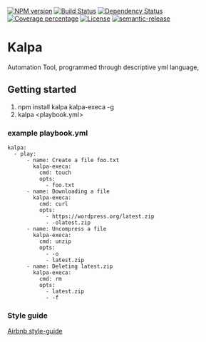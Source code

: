 [![NPM version][npm-image]][npm-url] [![Build Status][travis-image]][travis-url] [![Dependency Status][daviddm-image]][daviddm-url] [![Coverage percentage][coveralls-image]][coveralls-url] [![License][apache-image]][apache-url] [![semantic-release][semantic-release-image]][semantic-release-url]

# Kalpa 

Automation Tool, programmed through descriptive yml language,

## Getting started

1. npm install kalpa kalpa-execa -g
2. kalpa <playbook.yml>

### example playbook.yml

```
kalpa:
  - play:
      - name: Create a file foo.txt
        kalpa-execa:
          cmd: touch
          opts:
            - foo.txt
      - name: Downloading a file
        kalpa-execa:
          cmd: curl
          opts:
            - https://wordpress.org/latest.zip
            - -olatest.zip
      - name: Uncompress a file
        kalpa-execa:
          cmd: unzip
          opts:
            - -o
            - latest.zip
      - name: Deleting latest.zip
        kalpa-execa:
          cmd: rm
          opts:
            - latest.zip
            - -f
```

### Style guide

[Airbnb style-guide](https://github.com/airbnb/javascripthttps://github.com/airbnb/javascript)

[npm-image]: https://badge.fury.io/js/kalpa.svg
[npm-url]: https://npmjs.org/package/kalpa
[travis-image]: https://travis-ci.com/patilvinay/kalpa.svg?branch=master
[travis-url]: https://travis-ci.com/patilvinay/kalpa
[daviddm-image]: https://david-dm.org/patilvinay/kalpa.svg?theme=shields.io
[daviddm-url]: https://david-dm.org/patilvinay/kalpa
[coveralls-image]: https://coveralls.io/repos/patilvinay/kalpa/badge.svg
[coveralls-url]: https://coveralls.io/r/patilvinay/kalpa
[apache-image]: https://img.shields.io/badge/License-Apache%202.0-blue.svg
[apache-url]: https://opensource.org/licenses/Apache-2.0
[semantic-release-image]: https://img.shields.io/badge/%20%20%F0%9F%93%A6%F0%9F%9A%80-semantic--release-e10079.svg
[semantic-release-url]: https://github.com/semantic-release/semantic-release
